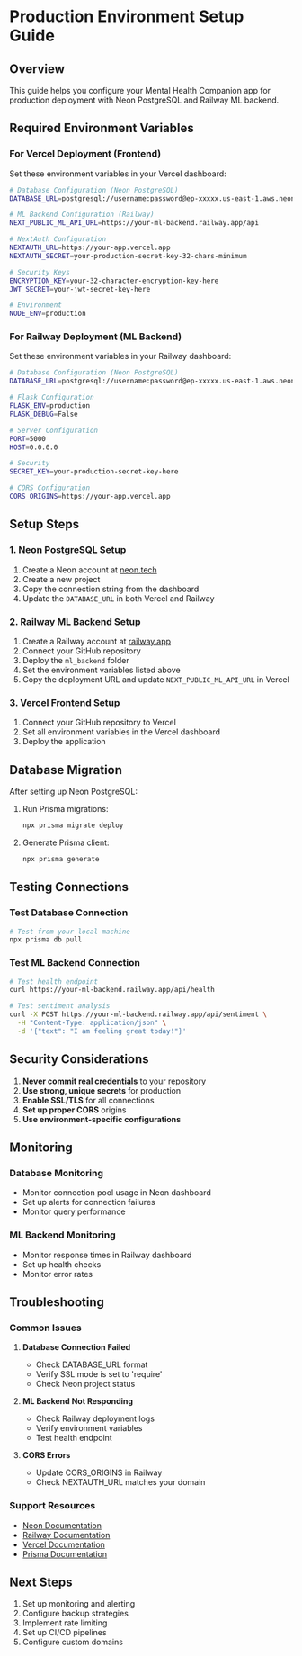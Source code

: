 # Production Environment Setup Guide

## Overview
This guide helps you configure your Mental Health Companion app for production deployment with Neon PostgreSQL and Railway ML backend.

## Required Environment Variables

### For Vercel Deployment (Frontend)

Set these environment variables in your Vercel dashboard:

```bash
# Database Configuration (Neon PostgreSQL)
DATABASE_URL=postgresql://username:password@ep-xxxxx.us-east-1.aws.neon.tech/neondb?sslmode=require

# ML Backend Configuration (Railway)
NEXT_PUBLIC_ML_API_URL=https://your-ml-backend.railway.app/api

# NextAuth Configuration
NEXTAUTH_URL=https://your-app.vercel.app
NEXTAUTH_SECRET=your-production-secret-key-32-chars-minimum

# Security Keys
ENCRYPTION_KEY=your-32-character-encryption-key-here
JWT_SECRET=your-jwt-secret-key-here

# Environment
NODE_ENV=production
```

### For Railway Deployment (ML Backend)

Set these environment variables in your Railway dashboard:

```bash
# Database Configuration (Neon PostgreSQL)
DATABASE_URL=postgresql://username:password@ep-xxxxx.us-east-1.aws.neon.tech/neondb?sslmode=require

# Flask Configuration
FLASK_ENV=production
FLASK_DEBUG=False

# Server Configuration
PORT=5000
HOST=0.0.0.0

# Security
SECRET_KEY=your-production-secret-key-here

# CORS Configuration
CORS_ORIGINS=https://your-app.vercel.app
```

## Setup Steps

### 1. Neon PostgreSQL Setup

1. Create a Neon account at [neon.tech](https://neon.tech)
2. Create a new project
3. Copy the connection string from the dashboard
4. Update the `DATABASE_URL` in both Vercel and Railway

### 2. Railway ML Backend Setup

1. Create a Railway account at [railway.app](https://railway.app)
2. Connect your GitHub repository
3. Deploy the `ml_backend` folder
4. Set the environment variables listed above
5. Copy the deployment URL and update `NEXT_PUBLIC_ML_API_URL` in Vercel

### 3. Vercel Frontend Setup

1. Connect your GitHub repository to Vercel
2. Set all environment variables in the Vercel dashboard
3. Deploy the application

## Database Migration

After setting up Neon PostgreSQL:

1. Run Prisma migrations:
   ```bash
   npx prisma migrate deploy
   ```

2. Generate Prisma client:
   ```bash
   npx prisma generate
   ```

## Testing Connections

### Test Database Connection
```bash
# Test from your local machine
npx prisma db pull
```

### Test ML Backend Connection
```bash
# Test health endpoint
curl https://your-ml-backend.railway.app/api/health

# Test sentiment analysis
curl -X POST https://your-ml-backend.railway.app/api/sentiment \
  -H "Content-Type: application/json" \
  -d '{"text": "I am feeling great today!"}'
```

## Security Considerations

1. **Never commit real credentials** to your repository
2. **Use strong, unique secrets** for production
3. **Enable SSL/TLS** for all connections
4. **Set up proper CORS** origins
5. **Use environment-specific configurations**

## Monitoring

### Database Monitoring
- Monitor connection pool usage in Neon dashboard
- Set up alerts for connection failures
- Monitor query performance

### ML Backend Monitoring
- Monitor response times in Railway dashboard
- Set up health checks
- Monitor error rates

## Troubleshooting

### Common Issues

1. **Database Connection Failed**
   - Check DATABASE_URL format
   - Verify SSL mode is set to 'require'
   - Check Neon project status

2. **ML Backend Not Responding**
   - Check Railway deployment logs
   - Verify environment variables
   - Test health endpoint

3. **CORS Errors**
   - Update CORS_ORIGINS in Railway
   - Check NEXTAUTH_URL matches your domain

### Support Resources

- [Neon Documentation](https://neon.tech/docs)
- [Railway Documentation](https://docs.railway.app)
- [Vercel Documentation](https://vercel.com/docs)
- [Prisma Documentation](https://www.prisma.io/docs)

## Next Steps

1. Set up monitoring and alerting
2. Configure backup strategies
3. Implement rate limiting
4. Set up CI/CD pipelines
5. Configure custom domains
